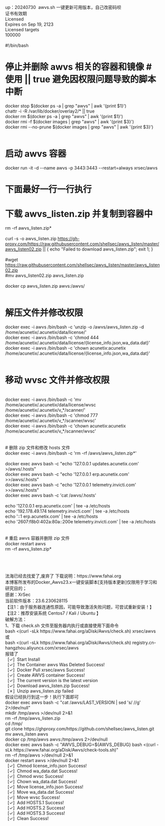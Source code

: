 up：20240730&nbsp; awvs.sh 一键更新可用版本，自己改密码呗<br />
证书有效期<br />
Licensed<br />
Expires on Sep 19, 2123<br />
Licensed targets<br />
100000<br />
<br />
#!/bin/bash<br />
# 停止并删除 awvs 相关的容器和镜像 # 使用 || true 避免因权限问题导致的脚本中断<br />
docker stop $(docker ps -a | grep "awvs" | awk '{print $1}')<br />
chattr -i -R /var/lib/docker/overlay2/* || true &nbsp;<br />
docker rm $(docker ps -a | grep "awvs" | awk '{print $1}')<br />
docker rmi -f $(docker images | grep "awvs" | awk '{print $3}')<br />
docker rmi --no-prune $(docker images | grep "awvs" | awk '{print $3}')<br />
<br />
# 启动 awvs 容器<br />
docker run -it -d --name awvs -p 3443:3443 --restart=always xrsec/awvs

# 下面最好一行一行执行<br />
# 下载 awvs_listen.zip 并复制到容器中<br />
rm -rf awvs_listen.zip*<br />
<br />
curl -s -o awvs_listen.zip https://gh-proxy.com/https://raw.githubusercontent.com/shellsec/awvs_listen/master/awvs_listen02.zip || { echo "Failed to download awvs_listen.zip"; exit 1; }<br />
<br />
#wget https://raw.githubusercontent.com/shellsec/awvs_listen/master/awvs_listen02.zip<br />
#mv awvs_listen02.zip awvs_listen.zip<br />
<br />
docker cp awvs_listen.zip awvs:/awvs/<br />
<br />
# 解压文件并修改权限<br />
docker exec -i awvs /bin/bash -c 'unzip -o /awvs/awvs_listen.zip -d /home/acunetix/.acunetix/data/license/'<br />
docker exec -i awvs /bin/bash -c 'chmod 444 /home/acunetix/.acunetix/data/license/{license_info.json,wa_data.dat}'<br />
docker exec -i awvs /bin/bash -c 'chown acunetix:acunetix /home/acunetix/.acunetix/data/license/{license_info.json,wa_data.dat}'<br />
<br />
# 移动 wvsc 文件并修改权限<br />
<br />
docker exec -i awvs /bin/bash -c 'mv /home/acunetix/.acunetix/data/license/wvsc /home/acunetix/.acunetix/v_*/scanner/'<br />
docker exec -i awvs /bin/bash -c 'chmod 777 /home/acunetix/.acunetix/v_*/scanner/wvsc'<br />
docker exec -i awvs /bin/bash -c 'chown acunetix:acunetix /home/acunetix/.acunetix/v_*/scanner/wvsc'<br />
<br />
<br />
# 删除 zip 文件和修改 hosts 文件<br />
docker exec -i awvs /bin/bash -c 'rm -rf /awvs/awvs_listen.zip*'<br />
<br />
docker exec awvs bash -c "echo '127.0.0.1 updates.acunetix.com' &gt;/awvs/.hosts"<br />
docker exec awvs bash -c "echo '127.0.0.1 erp.acunetix.com' &gt;&gt;/awvs/.hosts"<br />
docker exec awvs bash -c "echo '127.0.0.1 telemetry.invicti.com' &gt;&gt;/awvs/.hosts"<br />
docker exec awvs bash -c 'cat /awvs/.hosts'<br />
<br />
echo '127.0.0.1 erp.acunetix.com' | tee -a /etc/hosts<br />
echo '192.178.49.174 telemetry.invicti.com' | tee -a /etc/hosts<br />
echo '::1 erp.acunetix.com' | tee -a /etc/hosts<br />
echo '2607:f8b0:402a:80a::200e telemetry.invicti.com' | tee -a /etc/hosts<br />
<br />
<br />
# 重启 awvs 容器并删除 zip 文件<br />
docker restart awvs<br />
rm -rf awvs_listen.zip*<br />
<br />
<br />
<br />
<br />
法海已经去找爱了,废弃了
下载说明：https://www.fahai.org<br />
本博客所发布的Docker_Awvs23.x一键安装脚本[支持版本更新]仅限用于学习和研究目的；<br />
感谢：XrSec<br />
当前软件版本：23.6.230628115<br />
【注1：由于服务器连通性原因，可能导致激活失败问题，可尝试重新安装！】<br />
【注2：推荐安装系统 Centos7 / Kali / Ubuntu 】<br />
破解方法：<br />
1、下载 check.sh 文件至服务器内执行或直接使用下面命令<br />
bash &lt;(curl -sLk https://www.fahai.org/aDisk/Awvs/check.sh) xrsec/awvs<br />
或<br />
bash &lt;(curl -sLk https://www.fahai.org/aDisk/Awvs/check.sh) registry.cn-hangzhou.aliyuncs.com/xrsec/awvs<br />
报错了<br />
&nbsp; [✓]&nbsp; Start Install<br />
&nbsp; [✓]&nbsp; The Container awvs Was Deleted Success!<br />
&nbsp; [✓]&nbsp; Docker Pull xrsec/awvs Success!<br />
&nbsp; [✓]&nbsp; Create AWVS container Success!<br />
&nbsp; [✓]&nbsp; The current version is the latest version<br />
&nbsp; [✓]&nbsp; Download awvs_listen.zip Success!<br />
&nbsp; [✗]&nbsp; Unzip awvs_listen.zip failed<br />
假设已经执行到这一步！执行下面即可<br />
docker exec awvs bash -c "cat /awvs/LAST_VERSION | sed 's/ //g' 2&gt;/dev/null"<br />
mkdir /tmp/awvs &gt;/dev/null 2&gt;&amp;1<br />
rm -rf /tmp/awvs_listen.zip<br />
cd /tmp/<br />
git clone https://ghproxy.com/https://github.com/shellsec/awvs_listen.git<br />
mv awvs_listen awvs<br />
docker cp /tmp/awvs awvs:/tmp/awvs 2&gt;/dev/null<br />
docker exec awvs bash -c "AWVS_DEBUG=${AWVS_DEBUG} bash &lt;(curl -sLk https://www.fahai.org/aDisk/Awvs/check-tools.sh)"<br />
rm -rf /tmp/awvs &gt;/dev/null 2&gt;&amp;1<br />
docker restart awvs &gt;/dev/null 2&gt;&amp;1<br />
&nbsp; [✓]&nbsp; Chmod license_info.json Success!<br />
&nbsp; [✓]&nbsp; Chmod wa_data.dat Success!<br />
&nbsp; [✓]&nbsp; Chmod wvsc Success!<br />
&nbsp; [✓]&nbsp; Chown wa_data.dat Success!<br />
&nbsp; [✓]&nbsp; Move license_info.json Success!<br />
&nbsp; [✓]&nbsp; Move wa_data.dat Success!<br />
&nbsp; [✓]&nbsp; Move wvsc Success!<br />
&nbsp; [✓]&nbsp; Add HOSTS.1 Success!<br />
&nbsp; [✓]&nbsp; Add HOSTS.2 Success!<br />
&nbsp; [✓]&nbsp; Add HOSTS.3 Success!<br />
&nbsp; [✓]&nbsp; Clean Success!<br />
<br />
<br />
